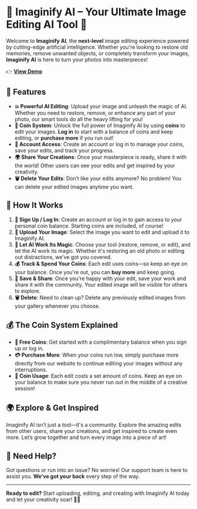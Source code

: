 # 🎨 **Imaginify AI** – Your Ultimate Image Editing AI Tool 🚀

Welcome to **Imaginify AI**, the **next-level** image editing experience powered by cutting-edge artificial intelligence. Whether you're looking to restore old memories, remove unwanted objects, or completely transform your images, **Imaginify AI** is here to turn your photos into masterpieces!

👉 [**View Demo**](https://imginify-ai.vercel.app/)

## 🌟 **Features**

- **💥 Powerful AI Editing**: Upload your image and unleash the magic of AI. Whether you need to restore, remove, or enhance any part of your photo, our smart tools do all the heavy lifting for you!
- **💎 Coin System**: Unlock the full power of Imaginify AI by using **coins** to edit your images. **Log in** to start with a balance of coins and keep editing, or **purchase more** if you run out!
- **🔑 Account Access**: Create an account or log in to manage your coins, save your edits, and track your progress.
- **🌍 Share Your Creations**: Once your masterpiece is ready, share it with the world! Other users can see your edits and get inspired by your creativity.
- **🗑️ Delete Your Edits**: Don’t like your edits anymore? No problem! You can delete your edited images anytime you want.

## 🚀 **How It Works**

1. **📝 Sign Up / Log In**: Create an account or log in to gain access to your personal coin balance. Starting coins are included, of course! 
2. **📸 Upload Your Image**: Select the image you want to edit and upload it to Imaginify AI.
3. **🤖 Let AI Work Its Magic**: Choose your tool (restore, remove, or edit), and let the AI work its magic. Whether it's restoring an old photo or editing out distractions, we’ve got you covered.
4. **💰 Track & Spend Your Coins**: Each edit uses coins—so keep an eye on your balance. Once you're out, you can **buy more** and keep going.
5. **💾 Save & Share**: Once you're happy with your edit, save your work and share it with the community. Your edited image will be visible for others to explore.
6. **🗑️ Delete**: Need to clean up? Delete any previously edited images from your gallery whenever you choose.

## 💰 **The Coin System Explained**

- **🎁 Free Coins**: Get started with a complimentary balance when you sign up or log in.
- **💳 Purchase More**: When your coins run low, simply purchase more directly from our website to continue editing your images without any interruptions.
- **🎯 Coin Usage**: Each edit costs a set amount of coins. Keep an eye on your balance to make sure you never run out in the middle of a creative session!

## 🌍 **Explore & Get Inspired**

Imaginify AI isn’t just a tool—it's a community. Explore the amazing edits from other users, share your creations, and get inspired to create even more. Let’s grow together and turn every image into a piece of art!

## 🎯 **Need Help?**

Got questions or run into an issue? No worries! Our support team is here to assist you. **We’ve got your back** every step of the way.

---

**Ready to edit?** Start uploading, editing, and creating with Imaginify AI today and let your creativity soar! 🌈✨
